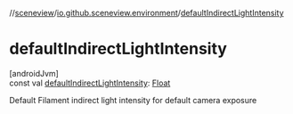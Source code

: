 //[sceneview](../../index.md)/[io.github.sceneview.environment](index.md)/[defaultIndirectLightIntensity](default-indirect-light-intensity.md)

# defaultIndirectLightIntensity

[androidJvm]\
const val [defaultIndirectLightIntensity](default-indirect-light-intensity.md): [Float](https://kotlinlang.org/api/latest/jvm/stdlib/kotlin/-float/index.html)

Default Filament indirect light intensity for default camera exposure
